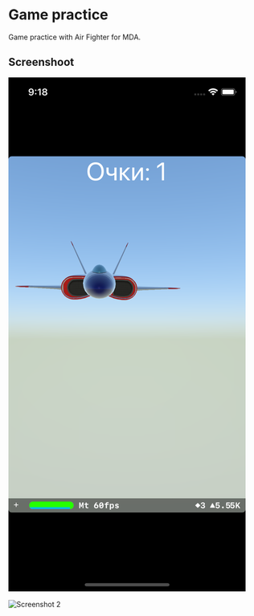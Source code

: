 # Game practice

Game practice  with Air Fighter for MDA.

## Screenshoot

![Screenshot 1](https://github.com/val-po/Game-practice/blob/main/Project%203%20Game%20practice/Screenshots/Screenshot01.png?raw=true)

![Screenshot 2](https://github.com/val-po/Game-practice/blob/main/Project%203%20Game%20practice/Screenshots/Screenshot02.png?raw=true)
